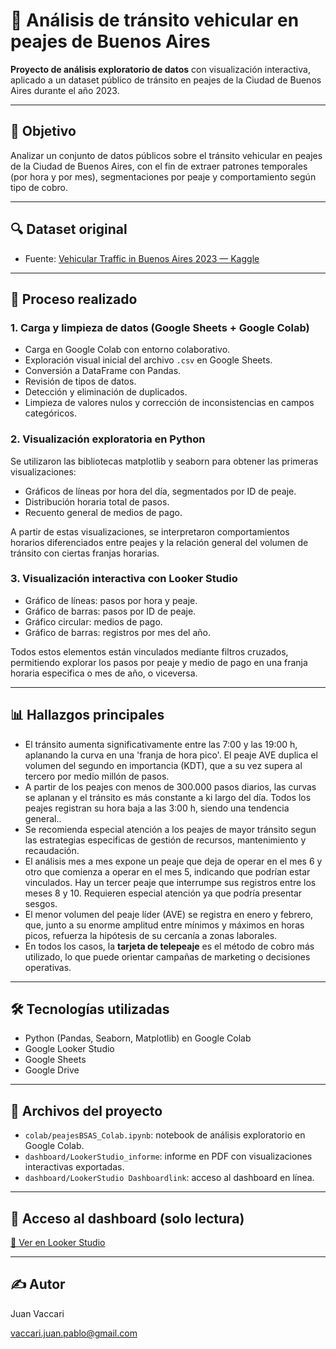 # 🚗 Análisis de tránsito vehicular en peajes de Buenos Aires

**Proyecto de análisis exploratorio de datos** con visualización interactiva, aplicado a un dataset público de tránsito en peajes de la Ciudad de Buenos Aires durante el año 2023.

---

## 📌 Objetivo

Analizar un conjunto de datos públicos sobre el tránsito vehicular en peajes de la Ciudad de Buenos Aires, con el fin de extraer patrones temporales (por hora y por mes), segmentaciones por peaje y comportamiento según tipo de cobro.

---

## 🔍 Dataset original

- Fuente: [Vehicular Traffic in Buenos Aires 2023 — Kaggle](https://www.kaggle.com/datasets/gasparpm/vehicular-traffic-in-buenos-aires-2023)

---

## 🧪 Proceso realizado

### 1. Carga y limpieza de datos (Google Sheets + Google Colab)


- Carga en Google Colab con entorno colaborativo.
- Exploración visual inicial del archivo `.csv` en Google Sheets.
- Conversión a DataFrame con Pandas.
- Revisión de tipos de datos.
- Detección y eliminación de duplicados.
- Limpieza de valores nulos y corrección de inconsistencias en campos categóricos.

### 2. Visualización exploratoria en Python
Se utilizaron las bibliotecas matplotlib y seaborn para obtener las primeras visualizaciones:
- Gráficos de líneas por hora del día, segmentados por ID de peaje.
- Distribución horaria total de pasos.
- Recuento general de medios de pago.

A partir de estas visualizaciones, se interpretaron comportamientos horarios diferenciados entre peajes y la relación general del volumen de tránsito con ciertas franjas horarias.

### 3. Visualización interactiva con Looker Studio

- Gráfico de líneas: pasos por hora y peaje.
- Gráfico de barras: pasos por ID de peaje.
- Gráfico circular: medios de pago.
- Gráfico de barras: registros por mes del año.

Todos estos elementos están vinculados mediante filtros cruzados, permitiendo explorar los pasos por peaje y medio de pago en una franja horaria especifica o mes de año, o viceversa.

---

## 📊 Hallazgos principales

- El tránsito aumenta significativamente entre las 7:00 y las 19:00 h, aplanando la curva en una 'franja de hora pico'. El peaje AVE duplica el volumen del segundo en importancia (KDT), que a su vez supera al tercero por medio millón de pasos.
- A partir de los peajes con menos de 300.000 pasos diarios, las curvas se aplanan y el tránsito es más constante a ki largo del día. Todos los peajes registran su hora baja a las 3:00 h, siendo una tendencia general..
- Se recomienda especial atención a los peajes de mayor tránsito segun las estrategias especificas de gestión de recursos, mantenimiento y recaudación.
- El análisis mes a mes expone un peaje que deja de operar en el mes 6 y otro que comienza a operar en el mes 5, indicando que podrían estar vinculados. Hay un tercer peaje que interrumpe sus registros entre los meses 8 y 10.  Requieren especial atención ya que podría presentar sesgos.
- El menor volumen del peaje líder (AVE) se registra en enero y febrero, que, junto a su enorme amplitud entre mínimos y máximos en horas picos, refuerza la hipótesis de su cercanía a zonas laborales.
- En todos los casos, la **tarjeta de telepeaje** es el método de cobro más utilizado, lo que puede orientar campañas de marketing o decisiones operativas.

---

## 🛠️ Tecnologías utilizadas

- Python (Pandas, Seaborn, Matplotlib) en Google Colab
- Google Looker Studio
- Google Sheets
- Google Drive

---

## 📂 Archivos del proyecto

- `colab/peajesBSAS_Colab.ipynb`: notebook de análisis exploratorio en Google Colab.
- `dashboard/LookerStudio_informe`: informe en PDF con visualizaciones interactivas exportadas.
- `dashboard/LookerStudio Dashboardlink`: acceso al dashboard en línea.

---

## 🔗 Acceso al dashboard (solo lectura)

[🔗 Ver en Looker Studio](https://lookerstudio.google.com/reporting/00ffa403-3a5b-4150-b36f-29e574a19354)

---

## ✍️ Autor

Juan Vaccari 

vaccari.juan.pablo@gmail.com
